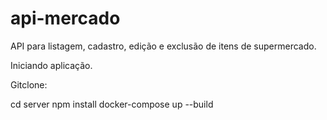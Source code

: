 # api-mercado
API para listagem, cadastro, edição e exclusão de itens de supermercado.


Iniciando aplicação.

Gitclone:

cd server
npm install
docker-compose up --build

